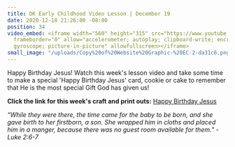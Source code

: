 ```yaml
---
title: DK Early Childhood Video Lesson | December 19
date: 2020-12-18 21:26:00 -08:00
position: 34
video_embed: <iframe width="560" height="315" src="https://www.youtube.com/embed/ln4Eb_FwT7o"
  frameborder="0" allow="accelerometer; autoplay; clipboard-write; encrypted-media;
  gyroscope; picture-in-picture" allowfullscreen></iframe>
small_image: "/uploads/Copy%20of%20Website%20Graphic-%20EC-2-da31c6.png"
---
```


Happy Birthday Jesus! Watch this week's lesson video and take some time to make a special 'Happy Birthday Jesus' card, cookie or cake to remember that He is the most special Gift God has given us!

**Click the link for this week's craft and print outs:**
[Happy Birthday Jesus](https://drive.google.com/file/d/1NJgJtwjvmUPaDunHnUyov3CFg_jPL-ZR/view?usp=sharing)

*“While they were there, the time came for the baby to be born, and she gave birth to her firstborn, a son. She wrapped him in cloths and placed him in a manger, because there was no guest room available for them.” -Luke 2:6-7*